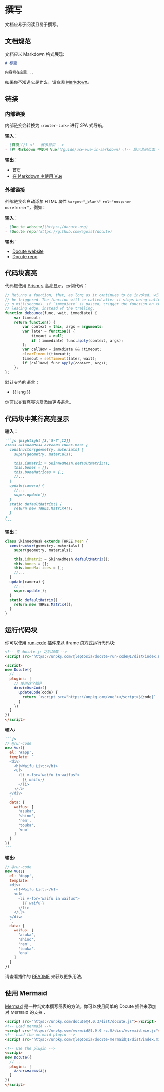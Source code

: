 # 撰写

文档应易于阅读且易于撰写。

## 文档规范

文档应以 Markdown 格式展现:

```markdown
# 标题

内容填在这里...
```

如果你不知道它是什么，请查阅 [Markdown](https://daringfireball.net/projects/markdown/)。

## 链接

### 内部链接

内部链接会转换为 `<router-link>` 进行 SPA 式导航。

__输入__：

```markdown
- [首页](/) <!-- 展示首页 -->
- [在 Markdown 中使用 Vue](/guide/use-vue-in-markdown) <!-- 展示其他页面 -->
```

__输出__：

- [首页](/) <!-- 展示首页 -->
- [在 Markdown 中使用 Vue](/guide/use-vue-in-markdown) <!-- 展示其他页面 -->

### 外部链接

外部链接会自动添加 HTML 属性 `target="_blank" rel="noopener noreferrer"`，例如：

__输入__：

```markdown
- [Docute website](https://docute.org)
- [Docute repo](https://github.com/egoist/docute)
```

__输出__：

- [Docute website](https://docute.org)
- [Docute repo](https://github.com/egoist/docute)

## 代码块高亮

代码框使用 [Prism.js](https://prismjs.com/) 高亮显示，示例代码：

```js
// Returns a function, that, as long as it continues to be invoked, will not
// be triggered. The function will be called after it stops being called for
// N milliseconds. If `immediate` is passed, trigger the function on the
// leading edge, instead of the trailing.
function debounce(func, wait, immediate) {
	var timeout;
	return function() {
		var context = this, args = arguments;
		var later = function() {
			timeout = null;
			if (!immediate) func.apply(context, args);
		};
		var callNow = immediate && !timeout;
		clearTimeout(timeout);
		timeout = setTimeout(later, wait);
		if (callNow) func.apply(context, args);
	};
};
```

默认支持的语言：

<ul>
  <li v-for="lang in builtinLanguages" :key="lang">
    {{ lang }}
  </li>
</ul>

你可以查看[高亮](/zh/options#highlight)选项添加更多语言。

## 代码块中某行高亮显示

__输入：__

````markdown
```js {highlight:[3,'5-7',12]}
class SkinnedMesh extends THREE.Mesh {
  constructor(geometry, materials) {
    super(geometry, materials);

    this.idMatrix = SkinnedMesh.defaultMatrix();
    this.bones = [];
    this.boneMatrices = [];
    //...
  }
  update(camera) {
    //...
    super.update();
  }
  static defaultMatrix() {
    return new THREE.Matrix4();
  }
}
```
````

__输出：__

```js {highlight:[3,'5-7',12]}
class SkinnedMesh extends THREE.Mesh {
  constructor(geometry, materials) {
    super(geometry, materials);

    this.idMatrix = SkinnedMesh.defaultMatrix();
    this.bones = [];
    this.boneMatrices = [];
    //...
  }
  update(camera) {
    //...
    super.update();
  }
  static defaultMatrix() {
    return new THREE.Matrix4();
  }
}
```

## 运行代码块

你可以使用 [run-code](https://github.com/leptosia/docute-plugins/tree/master/packages/run-code) 插件来以 iframe 的方式运行代码块:

```html
<!-- 在 docute.js 之后加载 -->
<script src="https://unpkg.com/@leptosia/docute-run-code@1/dist/index.min.js"></script>

<script>
new Docute({
  // ...
  plugins: [
    // 使用这个插件
    docuteRunCode({
      updateCode(code) {
        return `<script src="https://unpkg.com/vue"></script>${code}`
      }
    })
  ]
})
</script>
```

__输入:__

````markdown
```js
// @run-code
new Vue({
  el: '#app',
  template: `
  <div>
    <h1>Waifu List:</h1>
    <ul>
      <li v-for="waifu in waifus">
        {{ waifu}}
      </li>
    </ul>
  </div>
  `,
  data: {
    waifus: [
      'asuka',
      'shino',
      'rem',
      'touka',
      'ena'
    ]
  }
})
```
````

__输出:__

```js
// @run-code
new Vue({
  el: '#app',
  template: `
  <div>
    <h1>Waifu List:</h1>
    <ul>
      <li v-for="waifu in waifus">
        {{ waifu}}
      </li>
    </ul>
  </div>
  `,
  data: {
    waifus: [
      'asuka',
      'shino',
      'rem',
      'touka',
      'ena'
    ]
  }
})
```

请查看插件的 [README](https://github.com/leptosia/docute-plugins/tree/master/packages/run-code) 来获取更多用法。

## 使用 Mermaid

[Mermaid](https://mermaidjs.github.io/) 是一种纯文本撰写图表的方法，你可以使用简单的 Docute 插件来添加对 Mermaid 的支持：

```html
<script src="https://unpkg.com/docute@4.0.3/dist/docute.js"></script>
<!-- Load mermaid -->
<script src="https://unpkg.com/mermaid@8.0.0-rc.8/dist/mermaid.min.js"></script>
<!-- Load the mermaid plugin -->
<script src="https://unpkg.com/@leptosia/docute-mermaid@1/dist/index.min.js"></script>

<!-- Use the plugin -->
<script>
new Docute({
  // ...
  plugins: [
    docuteMermaid()
  ]
})
</script>
```
